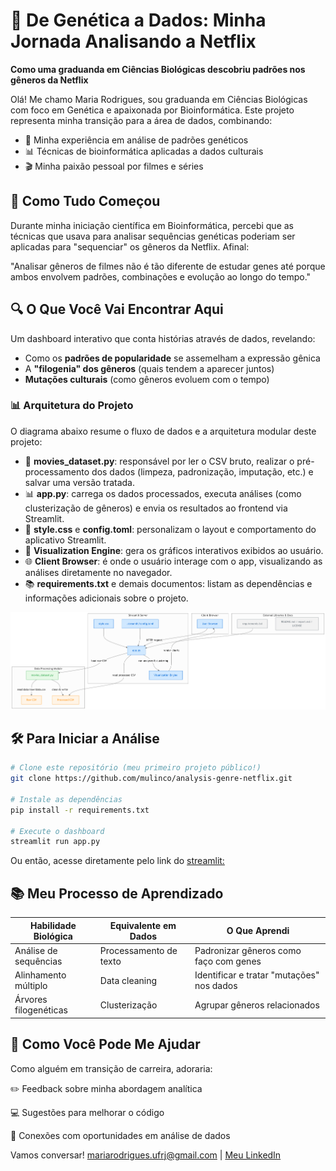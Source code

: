 # 🧬 De Genética a Dados: Minha Jornada Analisando a Netflix

**Como uma graduanda em Ciências Biológicas descobriu padrões nos gêneros da Netflix**

Olá! Me chamo Maria Rodrigues, sou graduanda em Ciências Biológicas com foco em Genética e apaixonada por Bioinformática. Este projeto representa minha transição para a área de dados, combinando:

- 🧪 Minha experiência em análise de padrões genéticos
- 📊 Técnicas de bioinformática aplicadas a dados culturais
- 🎬 Minha paixão pessoal por filmes e séries

## 🌱 Como Tudo Começou

Durante minha iniciação científica em Bioinformática, percebi que as técnicas que usava para analisar sequências genéticas poderiam ser aplicadas para "sequenciar" os gêneros da Netflix. Afinal:

"Analisar gêneros de filmes não é tão diferente de estudar genes até porque ambos envolvem padrões, combinações e evolução ao longo do tempo."

## 🔍 O Que Você Vai Encontrar Aqui

Um dashboard interativo que conta histórias através de dados, revelando:

- Como os **padrões de popularidade** se assemelham a expressão gênica
- A **"filogenia" dos gêneros** (quais tendem a aparecer juntos)
- **Mutações culturais** (como gêneros evoluem com o tempo)

### 📊 Arquitetura do Projeto

O diagrama abaixo resume o fluxo de dados e a arquitetura modular deste projeto:

- 🔄 **movies_dataset.py**: responsável por ler o CSV bruto, realizar o pré-processamento dos dados (limpeza, padronização, imputação, etc.) e salvar uma versão tratada.
- 📊 **app.py**: carrega os dados processados, executa análises (como clusterização de gêneros) e envia os resultados ao frontend via Streamlit.
- 🎨 **style.css** e **config.toml**: personalizam o layout e comportamento do aplicativo Streamlit.
- 🧩 **Visualization Engine**: gera os gráficos interativos exibidos ao usuário.
- 🌐 **Client Browser**: é onde o usuário interage com o app, visualizando as análises diretamente no navegador.
- 📚 **requirements.txt** e demais documentos: listam as dependências e informações adicionais sobre o projeto.

![Diagrama da Arquitetura do Projeto](figures/architecture-diagram.png)


## 🛠️ Para Iniciar a Análise

```bash
# Clone este repositório (meu primeiro projeto público!)
git clone https://github.com/mulinco/analysis-genre-netflix.git

# Instale as dependências
pip install -r requirements.txt

# Execute o dashboard
streamlit run app.py
```
Ou então, acesse diretamente pelo link do [streamlit:](analysis-genre-netflix.streamlit.app)

## 📚 Meu Processo de Aprendizado

| Habilidade Biológica    | Equivalente em Dados   | O Que Aprendi                                      |
|-------------------------|------------------------|----------------------------------------------------|
| Análise de sequências   | Processamento de texto | Padronizar gêneros como faço com genes             |
| Alinhamento múltiplo    | Data cleaning           | Identificar e tratar "mutações" nos dados          |
| Árvores filogenéticas   | Clusterização           | Agrupar gêneros relacionados                       |

## 🤝 Como Você Pode Me Ajudar

Como alguém em transição de carreira, adoraria:

✏️ Feedback sobre minha abordagem analítica

💻 Sugestões para melhorar o código

🔗 Conexões com oportunidades em análise de dados


Vamos conversar! [mariarodrigues.ufrj@gmail.com](mailto:mariarodrigues.ufrj@gmail.com) | [Meu LinkedIn](https://linkedin.com/in/mariaclararodrigues3113) 


